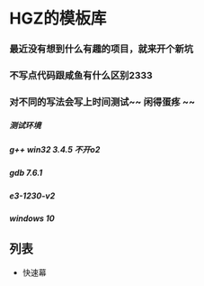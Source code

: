 # HGZ的模板库
### 最近没有想到什么有趣的项目，就来开个新坑
### 不写点代码跟咸鱼有什么区别2333
### 对不同的写法会写上时间测试~~ 闲得蛋疼 ~~
##### 测试环境
##### g++ win32 3.4.5 不开o2
##### gdb 7.6.1
##### e3-1230-v2
##### windows 10
## 列表
- 快速幕


